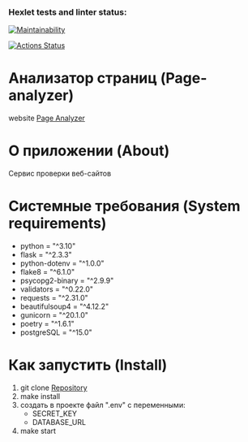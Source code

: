 ### Hexlet tests and linter status:
[![Maintainability](https://api.codeclimate.com/v1/badges/d696ae2ad6630eb88f2f/maintainability)](https://codeclimate.com/github/prStudentka/python-project-83/maintainability)

[![Actions Status](https://github.com/prStudentka/python-project-83/workflows/hexlet-check/badge.svg)](https://github.com/prStudentka/python-project-83/actions)

# Анализатор страниц (Page-analyzer)
website [Page Analyzer](https://page-analizer.onrender.com/)

# О приложении (About)
Сервис проверки веб-сайтов

# Системные требования (System requirements)
- python = "^3.10"
- flask = "^2.3.3"
- python-dotenv = "^1.0.0"
- flake8 = "^6.1.0"
- psycopg2-binary = "^2.9.9"
- validators = "^0.22.0"
- requests = "^2.31.0"
- beautifulsoup4 = "^4.12.2"
- gunicorn = "^20.1.0"
- poetry = "^1.6.1"
- postgreSQL = "^15.0"

# Как запустить (Install)
1) git clone [Repository](https://github.com/prStudentka/python-project-83)
2) make install
3) создать в проекте файл ".env" c переменными:
   - SECRET_KEY
   - DATABASE_URL
4) make start
